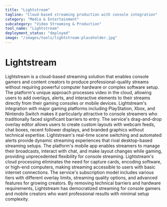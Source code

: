 ```yaml
---
title: "Lightstream"
tagline: "Cloud-based streaming production with console integration"
category: "Media & Entertainment"
subcategory: "Video Streaming & Production"
tool_name: "Lightstream"
deployment_status: "deployed"
image: "/images/tools/lightstream-placeholder.jpg"
---
```


# Lightstream

Lightstream is a cloud-based streaming solution that enables console gamers and content creators to produce professional-quality streams without requiring powerful computer hardware or complex software setup. The platform's unique approach processes video in the cloud, allowing users to add overlays, alerts, and interactive elements to their streams directly from their gaming consoles or mobile devices. Lightstream's integration with major gaming platforms including PlayStation, Xbox, and Nintendo Switch makes it particularly attractive to console streamers who traditionally faced significant barriers to entry. The service's drag-and-drop overlay editor allows users to create custom layouts with webcam feeds, chat boxes, recent follower displays, and branded graphics without technical expertise. Lightstream's real-time scene switching and automated alerts provide dynamic streaming experiences that rival desktop-based streaming setups. The platform's mobile app enables streamers to manage their broadcasts, interact with chat, and make layout changes while gaming, providing unprecedented flexibility for console streaming. Lightstream's cloud processing eliminates the need for capture cards, encoding software, or high-end computers, making streaming accessible to users with basic internet connections. The service's subscription model includes various tiers with different overlay limits, streaming quality options, and advanced features for growing creators. By removing technical barriers and hardware requirements, Lightstream has democratized streaming for console gamers and mobile creators who want professional results with minimal setup complexity.
